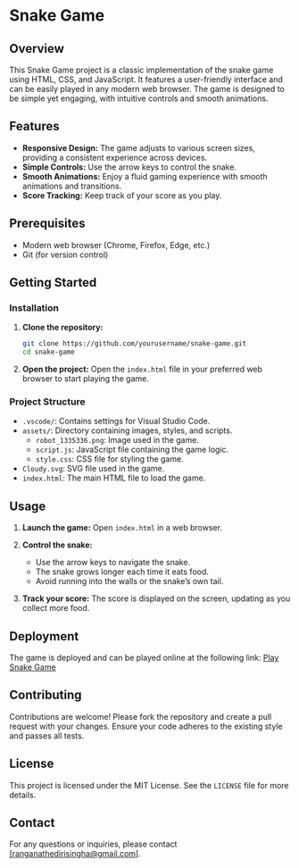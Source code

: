 # Snake Game

## Overview
This Snake Game project is a classic implementation of the snake game using HTML, CSS, and JavaScript. It features a user-friendly interface and can be easily played in any modern web browser. The game is designed to be simple yet engaging, with intuitive controls and smooth animations.

## Features
- **Responsive Design:** The game adjusts to various screen sizes, providing a consistent experience across devices.
- **Simple Controls:** Use the arrow keys to control the snake.
- **Smooth Animations:** Enjoy a fluid gaming experience with smooth animations and transitions.
- **Score Tracking:** Keep track of your score as you play.

## Prerequisites
- Modern web browser (Chrome, Firefox, Edge, etc.)
- Git (for version control)

## Getting Started

### Installation
1. **Clone the repository:**
    ```bash
    git clone https://github.com/yourusername/snake-game.git
    cd snake-game
    ```

2. **Open the project:**
    Open the `index.html` file in your preferred web browser to start playing the game.

### Project Structure
- `.vscode/`: Contains settings for Visual Studio Code.
- `assets/`: Directory containing images, styles, and scripts.
  - `robot_1335336.png`: Image used in the game.
  - `script.js`: JavaScript file containing the game logic.
  - `style.css`: CSS file for styling the game.
- `Cloudy.svg`: SVG file used in the game.
- `index.html`: The main HTML file to load the game.

## Usage
1. **Launch the game:**
    Open `index.html` in a web browser.
   
2. **Control the snake:**
    - Use the arrow keys to navigate the snake.
    - The snake grows longer each time it eats food.
    - Avoid running into the walls or the snake’s own tail.

3. **Track your score:**
    The score is displayed on the screen, updating as you collect more food.

## Deployment
The game is deployed and can be played online at the following link:
[Play Snake Game](https://rameshedirisinghe.github.io/Snake-Game/)

## Contributing
Contributions are welcome! Please fork the repository and create a pull request with your changes. Ensure your code adheres to the existing style and passes all tests.

## License
This project is licensed under the MIT License. See the `LICENSE` file for more details.

## Contact
For any questions or inquiries, please contact <a href="ranganathedirisingha@gmail.com">[ranganathedirisingha@gmail.com]</a>.

